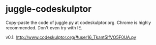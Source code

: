 juggle-codeskulptor
===================

Copy-paste the code of juggle.py at codeskulptor.org. Chrome is highly recommended. Don't even try with IE.

v0.1: http://www.codeskulptor.org/#user16_Tkant5IfVO5F0UA.py
